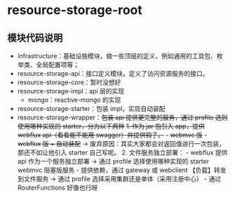 # resource-storage-root

## 模块代码说明

- infrastructure：基础设施模块，做一些顶层的定义，例如通用的工具包、枚举类、全局配置项等；
- resource-storage-api：接口定义模块，定义了访问资源服务的接口。
- resource-storage-core：暂时没想好
- resource-storage-impl：api 层的实现
    - mongo：reactive-mongo 的实现
- resource-storage-starter：包装 impl，实现自动装配
- resource-storage-wrapper：~~包装 api 提供更完整的服务，通过 profile 选则使用哪种实现的 starter，分为以下两种~~
    ~~1. 作为 jar 包引入 app，提供 webflux api（看看能不能用 swagger）并提供钩子。~~
        - ~~webmvc 版~~
        - ~~webflux 版 + 自动装配~~ -> 废弃原因：其实大家都会对返回值进行一次包装，那还不如让他引入 starter 自己写呢。
    2. 文件服务独立部署：
        - webflux 提供 api 作为一个服务独立部署  -> 通过 profile 选择使用哪种实现的 starter
            webmvc 阻塞版服务
        - 提供依赖，通过 gateway 或 webclient 【负载】转发到文件服务  -> 通过 profile 选择采用集群还是单体（采用注册中心）
            - 通过 RouterFunctions 好像也行呀
